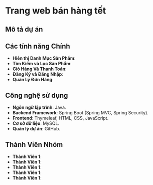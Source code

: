 # Trang web bán hàng tết
## Mô tả dự án
## Các tính năng Chính
- **Hiển thị Danh Mục Sản Phẩm**:
- **Tìm Kiếm và Lọc Sản Phẩm**:
- **Giỏ Hàng Và Thanh Toán**:
- **Đăng Ký và Đăng Nhập**:
- **Quản Lý Đơn Hàng**:
## Công nghệ sử dụng
- **Ngôn ngữ lập trình**: Java.
- **Backend Framework**: Spring Boot (Spring MVC, Spring Security).
- **Frontend**: Thymeleaf, HTML, CSS, JavaScript.
- **Cơ sở dữ liệu**: MySQL.
- **Quản lý dự án**: GitHub.
## Thành Viên Nhóm
- **Thành Viên 1**:
- **Thành Viên 1**:
- **Thành Viên 1**:
- **Thành Viên 1**:
- **Thành Viên 1**:
